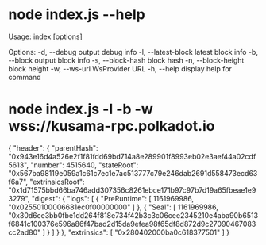 



# node index.js --help
Usage: index [options]

Options:
  -d, --debug                  output debug info
  -l, --latest-block           latest block info
  -b, --block                  output block info
  -s, --block-hash <hash>      block hash
  -n, --block-height <number>  block height
  -w, --ws-url <wsurl>         WsProvider URL
  -h, --help                   display help for command




 # node index.js -l -b  -w wss://kusama-rpc.polkadot.io
{
  "header": {
    "parentHash": "0x943e16d4a526e2f1f81fdd69bd714a8e289901f8993eb02e3aef44a02cdf5613",
    "number": 4515640,
    "stateRoot": "0x567ba98119e059a1c61c7ec1e7ac513777c79e246dab2691d558473ecd63f6a7",
    "extrinsicsRoot": "0x1d71575bbd66ba746add307356c8261ebce171b97c97b7d19a65fbeae1e93279",
    "digest": {
      "logs": [
        {
          "PreRuntime": [
            1161969986,
            "0x02550100006681ec0f00000000"
          ]
        },
        {
          "Seal": [
            1161969986,
            "0x30d6ce3bb0fbe1dd264f818e734f42b3c3c06cee2345210e4aba90b6513f6841c100376e596a86f47bad2d15da9efea98f65df8d872d9c27090467083cc2ad80"
          ]
        }
      ]
    }
  },
  "extrinsics": [
    "0x280402000ba0c618377501"
  ]
}


